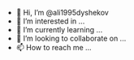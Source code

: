 - 👋 Hi, I’m @ali1995dyshekov
- 👀 I’m interested in ...
- 🌱 I’m currently learning ...
- 💞️ I’m looking to collaborate on ...
- 📫 How to reach me ...

<!---
ali1995dyshekov/ali1995dyshekov is a ✨ special ✨ repository because its `README.md` (this file) appears on your GitHub profile.
You can click the Preview link to take a look at your changes.
--->

